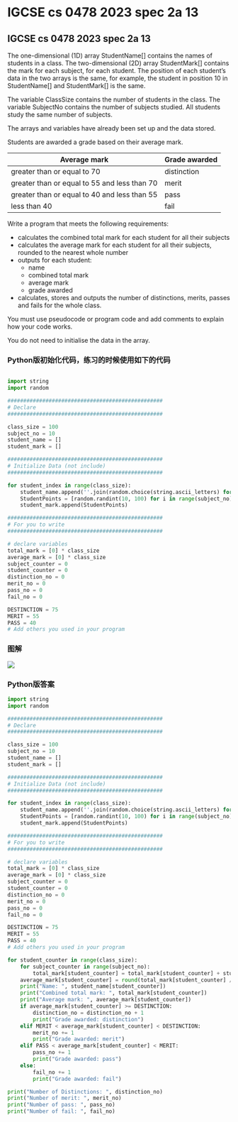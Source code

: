 # IGCSE cs 0478 2023 spec 2a 13

## IGCSE cs 0478 2023 spec 2a 13

The one-dimensional (1D) array StudentName\[] contains the names of students in a class. The two-dimensional (2D) array StudentMark\[] contains the mark for each subject, for each student. The position of each student’s data in the two arrays is the same, for example, the student in position 10 in StudentName\[] and StudentMark\[] is the same.

The variable ClassSize contains the number of students in the class. The variable SubjectNo contains the number of subjects studied. All students study the same number of subjects.

The arrays and variables have already been set up and the data stored.

Students are awarded a grade based on their average mark.

| Average mark                                 | Grade awarded |
| -------------------------------------------- | ------------- |
| greater than or equal to 70                  | distinction   |
| greater than or equal to 55 and less than 70 | merit         |
| greater than or equal to 40 and less than 55 | pass          |
| less than 40                                 | fail          |

Write a program that meets the following requirements:

* calculates the combined total mark for each student for all their subjects
* calculates the average mark for each student for all their subjects, rounded to the nearest whole number
* outputs for each student:
  * name
  * combined total mark
  * average mark
  * grade awarded
* calculates, stores and outputs the number of distinctions, merits, passes and fails for the whole class.

You must use pseudocode or program code and add comments to explain how your code works.

You do not need to initialise the data in the array.

### Python版初始化代码，练习的时候使用如下的代码

```python

import string
import random

#################################################
# Declare
#################################################

class_size = 100
subject_no = 10
student_name = []
student_mark = []

#################################################
# Initialize Data (not include)
#################################################

for student_index in range(class_size):
    student_name.append(''.join(random.choice(string.ascii_letters) for student_name_index in range(6)))
    StudentPoints = [random.randint(10, 100) for i in range(subject_no)]
    student_mark.append(StudentPoints)

#################################################
# For you to write
#################################################

# declare variables
total_mark = [0] * class_size
average_mark = [0] * class_size
subject_counter = 0
student_counter = 0
distinction_no = 0
merit_no = 0
pass_no = 0
fail_no = 0

DESTINCTION = 75
MERIT = 55
PASS = 40
# Add others you used in your program

```

### 图解

![](http://ossp.pengjunjie.com/mweb/17133764493152.jpg)

### Python版答案

```Python
import string
import random

#################################################
# Declare
#################################################

class_size = 100
subject_no = 10
student_name = []
student_mark = []

#################################################
# Initialize Data (not include)
#################################################

for student_index in range(class_size):
    student_name.append(''.join(random.choice(string.ascii_letters) for student_name_index in range(6)))
    StudentPoints = [random.randint(10, 100) for i in range(subject_no)]
    student_mark.append(StudentPoints)

#################################################
# For you to write
#################################################

# declare variables
total_mark = [0] * class_size
average_mark = [0] * class_size
subject_counter = 0
student_counter = 0
distinction_no = 0
merit_no = 0
pass_no = 0
fail_no = 0

DESTINCTION = 75
MERIT = 55
PASS = 40
# Add others you used in your program

for student_counter in range(class_size):
    for subject_counter in range(subject_no):
        total_mark[student_counter] = total_mark[student_counter] + student_mark[student_counter][subject_counter]
    average_mark[student_counter] = round(total_mark[student_counter] / subject_no)
    print("Name: ", student_name[student_counter])
    print("Combined total mark: ", total_mark[student_counter])
    print("Average mark: ", average_mark[student_counter])
    if average_mark[student_counter] >= DESTINCTION:
        distinction_no = distinction_no + 1
        print("Grade awarded: distinction")
    elif MERIT < average_mark[student_counter] < DESTINCTION:
        merit_no += 1
        print("Grade awarded: merit")
    elif PASS < average_mark[student_counter] < MERIT:
        pass_no += 1
        print("Grade awarded: pass")
    else:
        fail_no += 1
        print("Grade awarded: fail")

print("Number of Distinctions: ", distinction_no)
print("Number of merit: ", merit_no)
print("Number of pass: ", pass_no)
print("Number of fail: ", fail_no)

```
